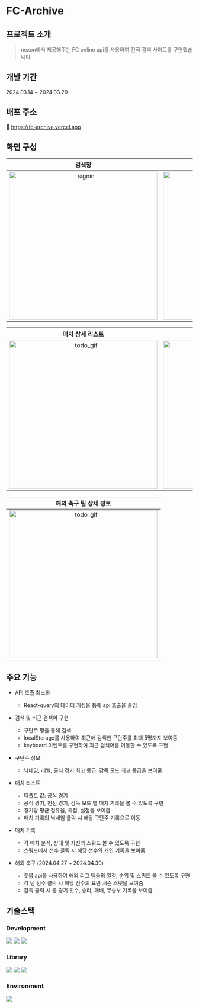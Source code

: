 # FC-Archive

## 프로젝트 소개

> nexon에서 제공해주는 FC online api를 사용하여 전적 검색 사이트를 구현했습니다.

## 개발 기간
2024.03.14 ~ 2024.03.29

## 배포 주소 

🔗 https://fc-archive.vercel.app

## 화면 구성 

|                                          검색창                                                                              |                                                                               매치 리스트                                                                              |
| :-----------------------------------------------------------------------------------------------------------------------------------------------------------------: | :-----------------------------------------------------------------------------------------------------------------------------------------------------------------: |
| <img width="400" alt="signin" src="https://github.com/owen970517/FC-Archive/assets/75247323/9a0b2607-1a34-4969-a7ce-155c5669f08f"> | <img width="400" alt="signup" src="https://github.com/owen970517/FC-Archive/assets/75247323/2872762b-5063-4804-8269-033b6e744729"> |

|                                                                                  매치 상세 리스트                                                                                  |                                                                               해외 축구 팀 순위                                                                              |
| :---------------------------------------------------------------------------------------------------------------------------------------------------------------------: | :-------------------------------------------------------------------------------------------------------------------------------------------------------------------: |
| <img width="400" alt="todo_gif" src="https://github.com/owen970517/FC-Archive/assets/75247323/fa32fdf6-6b40-4117-bbe1-dad56c55eaf6" /> | <img width="400" alt="notfound" src="https://github.com/owen970517/FC-Archive/assets/75247323/ce1567b7-f982-463f-a1f8-4c94146edd25"> 

|                                                                                  해외 축구 팀 상세 정보                                                                                                                                                                                                                                  |
| :---------------------------------------------------------------------------------------------------------------------------------------------------------------------: | 
| <img width="400" alt="todo_gif" src="https://github.com/owen970517/FC-Archive/assets/75247323/30c7b25e-73ff-46b2-b5d0-a1e4a5278923" /> | 

## 주요 기능

- API 호출 최소화
    - React-query의 데이터 캐싱을 통해 api 호출을 줄임

- 검색 및 최근 검색어 구현 
    - 구단주 명을 통해 검색 
    - localStorage를 사용하여 최근에 검색한 구단주를 최대 5명까지 보여줌
    - keyboard 이벤트를 구현하여 최근 검색어를 이동할 수 있도록 구현

- 구단주 정보
    - 닉네임, 레벨, 공식 경기 최고 등급, 감독 모드 최고 등급을 보여줌

- 매치 리스트
    - 디폴트 값: 공식 경기
    - 공식 경기, 친선 경기, 감독 모드 별 매치 기록을 볼 수 있도록 구현
    - 경기당 평균 점유율, 득점, 실점을 보여줌
    - 매치 기록의 닉네임 클릭 시 해당 구단주 기록으로 이동

- 매치 기록
    - 각 매치 분석, 상대 및 자신의 스쿼드 볼 수 있도록 구현
    - 스쿼드에서 선수 클릭 시 해당 선수의 개인 기록을 보여줌 

- 해외 축구 (2024.04.27 ~ 2024.04.30)
    - 풋몹 api를 사용하여 해외 리그 팀들의 일정, 순위 및 스쿼드 볼 수 있도록 구현
    - 각 팀 선수 클릭 시 해당 선수의 요번 시즌 스탯을 보여줌
    - 감독 클릭 시 총 경기 횟수, 승리, 패배, 무승부 기록을 보여줌

## 기술스택 

### Development

<img src="https://img.shields.io/badge/JavaScript-F7DF1E?style=for-the-badge&logo=Javascript&logoColor=white"> <img src="https://img.shields.io/badge/TypeScript-3178C6?style=for-the-badge&logo=TypeScript&logoColor=white">
<img src="https://img.shields.io/badge/React-61DAFB?style=for-the-badge&logo=React&logoColor=white">

### Library
<img src="https://img.shields.io/badge/styled%20components-DB7093?style=for-the-badge&logo=styledcomponents&logoColor=white"> <img src="https://img.shields.io/badge/React Router Dom-3178C6?style=for-the-badge&logo=reactrouterdom&logoColor=white">
<img src="https://img.shields.io/badge/react%20query-FF4154?style=for-the-badge&logo=reactquery&logoColor=white">

### Environment

<img src="https://img.shields.io/badge/visual Studio code-007ACC?style=for-the-badge&logo=VisualStudioCode&logoColor=white">